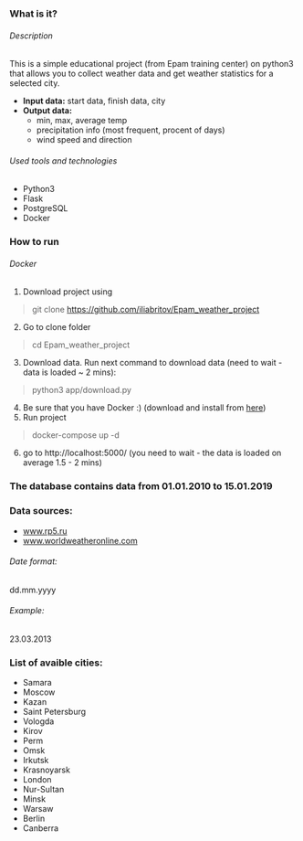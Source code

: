### What is it?

###### Description
This is a simple educational project (from Epam training center) on python3 that allows you to collect weather data and get weather statistics for a selected city.

- **Input data:** start data, finish data, city
- **Output data:**
  - min, max, average temp
  - precipitation info (most frequent, procent of days)
  - wind speed and direction

###### Used tools and technologies
- Python3
- Flask
- PostgreSQL
- Docker

### How to run
###### Docker
  1. Download project using
  > git clone https://github.com/iliabritov/Epam_weather_project
  2. Go to clone folder
  > cd Epam_weather_project
  3. Download data. Run next command to download data (need to wait - data is loaded ~ 2 mins):
  > python3 app/download.py 
  4. Be sure that you have Docker :) (download and install from [here](https://www.docker.com/get-started))
  5. Run project
  > docker-compose up -d
  6. go to http://localhost:5000/ (you need to wait - the data is loaded on average 1.5 - 2 mins)

### The database contains data from **01.01.2010** to **15.01.2019**

### Data sources: 
- www.rp5.ru
- www.worldweatheronline.com


###### Date format:
  dd.mm.yyyy
###### Example:
  23.03.2013

### List of avaible cities:
- Samara 
- Moscow
- Kazan
- Saint Petersburg
- Vologda
- Kirov
- Perm
- Omsk
- Irkutsk
- Krasnoyarsk
- London
- Nur-Sultan
- Minsk
- Warsaw
- Berlin
- Canberra
